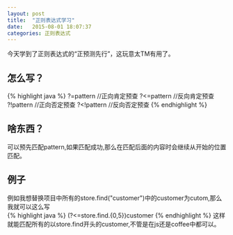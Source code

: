 ```yaml
---
layout: post
title:  "正则表达式学习"
date:   2015-08-01 18:07:37
categories: 正则表达式
---
```


今天学到了正则表达式的“正预测先行”，这玩意太TM有用了。
       
## 怎么写？

{% highlight java %}
?=pattern    //正向肯定预查
?<=pattern   //反向肯定预查
?!pattern    //正向否定预查
?<!pattern   //反向否定预查
{% endhighlight %}

## 啥东西？

可以预先匹配pattern,如果匹配成功,那么在匹配后面的内容时会继续从开始的位置匹配。

## 例子

例如我想替换项目中所有的store.find("customer")中的customer为cutom,那么我就可以这么写    
{% highlight java %}
(?<=store.find.{0,5})customer
{% endhighlight %}
这样就能匹配所有的以store.find开头的customer,不管是在js还是coffee中都可以。
